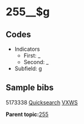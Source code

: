 # 255\_\_$g

## Codes

-   Indicators
    -   First: \_
    -   Second: \_
-   Subfield: g

## Sample bibs

5173338 [Quicksearch](https://search.library.yale.edu/catalog/5173338) [VXWS](http://prodorbis.library.yale.edu:7014/vxws/GetHoldingsService?bibId=5173338)

**Parent topic:**[255](../../tags/255/255.md)

